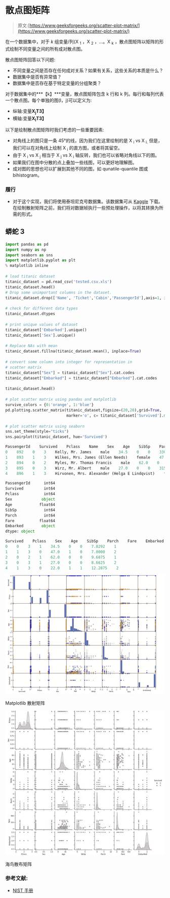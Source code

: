 # 散点图矩阵

> 原文:[https://www.geeksforgeeks.org/scatter-plot-matrix/](https://www.geeksforgeeks.org/scatter-plot-matrix/)

在一个数据集中，对于 *k* 组变量/列(X <sub>1</sub> ，X <sub>2</sub> ，…。X <sub>k</sub> ，散点图矩阵以矩阵的形式绘制不同变量之间的所有成对散点图。

散点图矩阵回答以下问题:

*   不同变量之间是否存在任何成对关系？如果有关系，这些关系的本质是什么？
*   数据集中是否有异常值？
*   数据集中是否存在基于特定变量的分组聚类？

对于数据集中的***【k】***变量，散点图矩阵包含 k 行和 k 列。每行和每列代表一个散点图。每个单独的图(I，j)可以定义为:

*   纵轴:变量**X<sub>j</sub>T3】**
*   横轴:变量**X<sub>I</sub>T3】**

以下是绘制散点图矩阵时我们考虑的一些重要因素:

*   对角线上的图只是一条 45°的线，因为我们在这里绘制的是 X <sub>i</sub> vs X <sub>i.</sub> 但是，我们可以在对角线上绘制 X <sub>i</sub> 的直方图，或者将其留空。
*   由于 X <sub>i</sub> vs X <sub>j</sub> 相当于 X <sub>j</sub> vs X <sub>i</sub> 轴反转，我们也可以省略对角线以下的图。
*   如果我们在图中分散的点上叠加一些线图，可以更好地理解图。
*   成对图的思想也可以扩展到其他不同的图，如 qunatile-quantile 图或 bihistogram。

### 履行

*   对于这个实现，我们将使用泰坦尼克号数据集。该数据集可从 [Kaggle](https://www.kaggle.com/brendan45774/test-file) 下载。在绘制散射矩阵之前，我们将对数据帧执行一些预处理操作，以将其转换为所需的形式。

## 蟒蛇 3

```py
import pandas as pd
import numpy as np
import seaborn as sns
import matplotlib.pyplot as plt
% matplotlib inline

# load titanic dataset
titanic_dataset = pd.read_csv('tested.csv.xls')
titanic_dataset.head()
# Drop some unimportant columns in the dataset.
titanic_dataset.drop(['Name', 'Ticket','Cabin','PassengerId'],axis=1, inplace=True)

# check for different data types
titanic_dataset.dtypes

# print unique values of dataset
titanic_dataset['Embarked'].unique()
titanic_dataset['Sex'].unique()

# Replace NAs with mean
titanic_dataset.fillna(titanic_dataset.mean(), inplace=True)

# convert some column into integer for representation in
# scatter matrix
titanic_dataset["Sex"] = titanic_dataset["Sex"].cat.codes
titanic_dataset["Embarked"] = titanic_dataset["Embarked"].cat.codes

titanic_dataset.head()

# plot scatter matrix using pandas and matplotlib
survive_colors = {0:'orange', 1:'blue'}
pd.plotting.scatter_matrix(titanic_dataset,figsize=(20,20),grid=True,
                           marker='o', c= titanic_dataset['Survived'].map(colors))

# plot scatter matrix using seaborn
sns.set_theme(style="ticks")
sns.pairplot(titanic_dataset, hue='Survived')
```

```py
PassengerId    Survived    Pclass    Name    Sex    Age    SibSp    Parch    Ticket    Fare    Cabin    Embarked
0    892    0    3    Kelly, Mr. James    male    34.5    0    0    330911    7.8292    NaN    Q
1    893    1    3    Wilkes, Mrs. James (Ellen Needs)    female    47.0    1    0    363272    7.0000    NaN    S
2    894    0    2    Myles, Mr. Thomas Francis    male    62.0    0    0    240276    9.6875    NaN    Q
3    895    0    3    Wirz, Mr. Albert    male    27.0    0    0    315154    8.6625    NaN    S
4    896    1    3    Hirvonen, Mrs. Alexander (Helga E Lindqvist)    female    22.0    1    1    3101298    12.2875    NaN    S
```

```py
PassengerId      int64
Survived         int64
Pclass           int64
Sex             object
Age            float64
SibSp            int64
Parch            int64
Fare           float64
Embarked        object
dtype: object
```

```py
Survived    Pclass    Sex    Age    SibSp    Parch    Fare    Embarked
0    0    3    1    34.5    0    0    7.8292    1
1    1    3    0    47.0    1    0    7.0000    2
2    0    2    1    62.0    0    0    9.6875    1
3    0    3    1    27.0    0    0    8.6625    2
4    1    3    0    22.0    1    1    12.2875    2
```

![](img/70f0c3a7374b686f8551a54c8adf1b3f.png)

Matplotlib 散射矩阵

![](img/1975fee12eb4037c1223cadba6f12440.png)

海鸟散布矩阵

### 参考文献:

*   [NIST 手册](https://www.itl.nist.gov/div898/handbook/eda/section3/scatplma.htm)